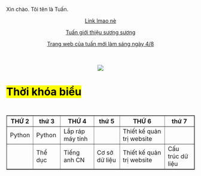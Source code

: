 Xin chào. Tôi tên là Tuấn.
<html>
<body>
  <body>
  <style>
div.a {
  text-align: center;
}
</style>

<div class="a">
<html>
<head>
  

<meta name="robots" content="noindex">
<meta name="googlebot" content="noindex">
   <meta charset="utf-8">
</head>
<body>
   <a href="https://github.com/NguyenMinhTuan1208">Link lmao nè</a>
   <p><a href="https://nguyenminhtuan1208.github.io/mtuanvjppro.html">Tuấn giới thiệu sương sương</a></p>
   <p><a href="https://nguyenminhtuan1208.github.io/madeinheaven.html">Trang web của tuấn mới làm sáng ngày 4/8</a></p>
   <br><br>
   <img src="https://i0.wp.com/1kgame.net/wp-content/uploads/2020/11/huong-dan-cach-build-bennett-trong-genshin-impact.jpg?w=1280&ssl=1">
   

</div>
</body>
  <h1><mark>Thời khóa biểu</mark><h1>
		<table border="1">
            <tr>
                <h3><th>THỨ 2</th>
                <th>thứ 3</th>
                <th>THỨ 4</th>
                <th>thứ 5</th>
                <th>THỨ 6</th>
                <th>thứ 7</th>
            </tr>
            <tr>
                <td>Python</td>
                <td>Python</td>
                <td>Lắp ráp máy tính</td>
                <td></td>
                <td>Thiết kế quản trị website</td>
                <td></td>
            </tr>
            <tr>
                <td></td>
                <td>Thể dục</td>
                <td>Tiếng anh CN</td>
                <td>Cơ sở dữ liệu</td>
                <td>Thiết kế quản trị website</td>
              <td>Cấu trúc dữ liệu</td></h3>
            </tr>
        	</table>
</html>

